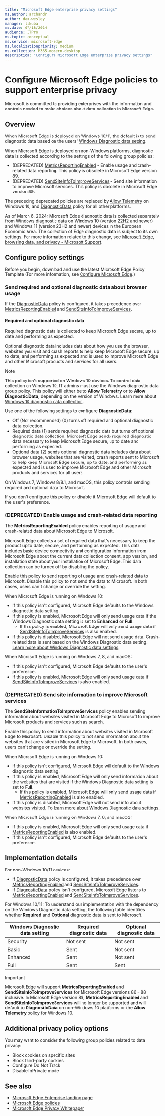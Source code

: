 ```yaml
---
title: "Microsoft Edge enterprise privacy settings"
ms.author: archandr
author: dan-wesley
manager: likuba
ms.date: 07/18/2024
audience: ITPro
ms.topic: conceptual
ms.service: microsoft-edge
ms.localizationpriority: medium
ms.collection: M365-modern-desktop
description: "Configure Microsoft Edge enterprise privacy settings"
---
```


# Configure Microsoft Edge policies to support enterprise privacy

Microsoft is committed to providing enterprises with the information and controls needed to make choices about data collection in Microsoft Edge.

## Overview

When Microsoft Edge is deployed on Windows 10/11, the default is to send diagnostic data based on the users' [Windows Diagnostic data setting](/windows/privacy/configure-windows-diagnostic-data-in-your-organization).

When Microsoft Edge is deployed on non-Windows platforms, diagnostic data is collected according to the settings of the following group policies:

- (DEPRECATED) [MetricsReportingEnabled](./microsoft-edge-policies.md#metricsreportingenabled) - Enable usage and crash-related data reporting. This policy is obsolete in Microsoft Edge version 89.
- (DEPRECATED) [SendSiteInfoToImproveServices](./microsoft-edge-policies.md#sendsiteinfotoimproveservices) - Send site information to improve Microsoft services. This policy is obsolete in Microsoft Edge version 89.

The preceding deprecated policies are replaced by [Allow Telemetry](/windows/privacy/configure-windows-diagnostic-data-in-your-organization) on Windows 10, and [DiagnosticData](./microsoft-edge-policies.md#diagnosticdata) policy for all other platforms.  

As of March 6, 2024: Microsoft Edge diagnostic data is collected separately from Windows diagnostic data on Windows 10 (version 22H2 and newer) and Windows 11 (version 23H2 and newer) devices in the European Economic Area. The collection of Edge diagnostic data is subject to its own settings. For more information related to this change, see [Microsoft Edge, browsing data, and privacy - Microsoft Support](https://support.microsoft.com/en-us/windows/microsoft-edge-browsing-data-and-privacy-bb8174ba-9d73-dcf2-9b4a-c582b4e640dd).

## Configure policy settings

Before you begin, download and use the latest Microsoft Edge Policy Template (For more information, see [Configure Microsoft Edge](configure-microsoft-edge.md).)

### Send required and optional diagnostic data about browser usage

If the [DiagnosticData](./microsoft-edge-policies.md#diagnosticdata) policy is configured, it takes precedence over [MetricsReportingEnabled](./microsoft-edge-policies.md#metricsreportingenabled) and [SendSiteInfoToImproveServices](./microsoft-edge-policies.md#sendsiteinfotoimproveservices).

#### Required and optional diagnostic data

Required diagnostic data is collected to keep Microsoft Edge secure, up to date and performing as expected.

Optional diagnostic data includes data about how you use the browser, websites you visit and crash reports to help keep Microsoft Edge secure, up to date, and performing as expected and is used to improve Microsoft Edge and other Microsoft products and services for all users.

> [!NOTE]
> This policy isn't supported on Windows 10 devices. To control data collection on Windows 10, IT admins must use the Windows diagnostic data group policy. This policy will either be to **Allow Telemetry** or to **Allow Diagnostic Data**, depending on the version of Windows. Learn more about [Windows 10 diagnostic data collection](/windows/privacy/configure-windows-diagnostic-data-in-your-organization).

Use one of the following settings to configure **DiagnosticData**:

- Off (Not recommended) (0) turns off required and optional diagnostic data collection. 
- Required data (1) sends required diagnostic data but turns off optional diagnostic data collection. Microsoft Edge sends required diagnostic data necessary to keep Microsoft Edge secure, up to date and performing as expected. 
- Optional data (2) sends optional diagnostic data includes data about browser usage, websites that are visited, crash reports sent to Microsoft to help keep Microsoft Edge secure, up to date, and performing as expected and is used to improve Microsoft Edge and other Microsoft products and services for all users.

On Windows 7, Windows 8/8.1, and macOS, this policy controls sending required and optional data to Microsoft.

If you don't configure this policy or disable it Microsoft Edge will default to the user's preference.

### (DEPRECATED) Enable usage and crash-related data reporting

The **MetricsReportingEnabled** policy enables reporting of usage and crash-related data about Microsoft Edge to Microsoft.

Microsoft Edge collects a set of required data that's necessary to keep the product up to date, secure, and performing as expected. This data includes basic device connectivity and configuration information from Microsoft Edge about the current data collection consent, app version, and installation state about your installation of Microsoft Edge. This data collection can be turned off by disabling the policy.

Enable this policy to send reporting of usage and crash-related data to Microsoft. Disable this policy to not send the data to Microsoft. In both cases, users can't change or override the setting.

When Microsoft Edge is running on Windows 10:

- If this policy isn't configured, Microsoft Edge defaults to the Windows diagnostic data setting.
- If this policy is enabled, Microsoft Edge will only send usage data if the Windows Diagnostic data setting is set to **Enhanced** or **Full**.
  - If this policy is enabled, Microsoft Edge will only send usage data if [SendSiteInfoToImproveServices](./microsoft-edge-policies.md#sendsiteinfotoimproveservices) is also enabled.
- If this policy is disabled, Microsoft Edge will not send usage data. Crash-related data is sent based on the Windows Diagnostic data setting. [Learn more about Windows Diagnostic data settings](/windows/privacy/configure-windows-diagnostic-data-in-your-organization).

When Microsoft Edge is running on Windows 7, 8, and macOS:

- If this policy isn't configured, Microsoft Edge defaults to the user's preference.
-  If this policy is enabled, Microsoft Edge will only send usage data if [SendSiteInfoToImproveServices](./microsoft-edge-policies.md#sendsiteinfotoimproveservices) is also enabled.

### (DEPRECATED) Send site information to improve Microsoft services

The  **SendSiteInformationToImproveServices** policy enables sending information about websites visited in Microsoft Edge to Microsoft to improve Microsoft products and services such as search.

Enable this policy to send information about websites visited in Microsoft Edge to Microsoft. Disable this policy to not send information about the websites that are visited in Microsoft Edge to Microsoft. In both cases, users can't change or override the setting.

When Microsoft Edge is running on Windows 10:

- If this policy isn't configured, Microsoft Edge will default to the Windows diagnostic data setting.
- If this policy is enabled, Microsoft Edge will only send information about the websites that are visited if the Windows Diagnostic data setting is set to **Full**.
  - If this policy is enabled, Microsoft Edge will only send usage data if [MetricsReportingEnabled](./microsoft-edge-policies.md#metricsreportingenabled) is also enabled. 
- If this policy is disabled, Microsoft Edge will not send info about websites visited. To [learn more about Windows Diagnostic data settings](/windows/privacy/configure-windows-diagnostic-data-in-your-organization).

When Microsoft Edge is running on Windows 7, 8, and macOS:

- If this policy is enabled, Microsoft Edge will only send usage data if [MetricsReportingEnabled](./microsoft-edge-policies.md#metricsreportingenabled) is also enabled.
- If this policy isn't configured, Microsoft Edge defaults to the user's preference.

## Implementation details

For non-Windows 10/11 devices:
- If [DiagnosticData](./microsoft-edge-policies.md#diagnosticdata) policy is configured, it takes precedence over [MetricsReportingEnabled](./microsoft-edge-policies.md#metricsreportingenabled) and [SendSiteInfoToImproveServices](./microsoft-edge-policies.md#sendsiteinfotoimproveservices). 
- If [DiagnosticData](./microsoft-edge-policies.md#diagnosticdata) policy isn't configured, Microsoft Edge listens to [MetricsReportingEnabled](./microsoft-edge-policies.md#metricsreportingenabled) and [SendSiteInfoToImproveServices](./microsoft-edge-policies.md#sendsiteinfotoimproveservices).  

For Windows 10/11: To understand our implementation with the dependency on the Windows Diagnostic data setting, the following table identifies whether **Required** and **Optional** diagnostic data is sent to Microsoft.

| Windows Diagnostic data setting | Required diagnostic data  | Optional diagnostic data |
|---------------------------------|-----------------------------------------------|-----------------------------------------------------|
| Security                        | Not sent                                      | Not sent                                            |
| Basic                           | Sent                                      | Not sent                                            |
| Enhanced                        | Sent                                          | Not sent                                            |
| Full                            | Sent                                          | Sent                                                |

> [!IMPORTANT]
> Microsoft Edge will support **MetricsReportingEnabled** and **SendSiteInfoToImproveServices** for Microsoft Edge versions 86 – 88 inclusive. In Microsoft Edge version 89, **MetricsReportingEnabled** and **SendSiteInfoToImproveServices** will no longer be supported and will default to **DiagnosticData** on non-Windows 10 platforms or the **Allow Telemetry** policy for Windows 10.

## Additional privacy policy options

You may want to consider the following group policies related to data privacy:

- Block cookies on specific sites
- Block third-party cookies
- Configure Do Not Track
- Disable InPrivate mode

## See also

- [Microsoft Edge Enterprise landing page](https://aka.ms/EdgeEnterprise)
- [Microsoft Edge policies](microsoft-edge-policies.md)
- [Microsoft Edge Privacy Whitepaper](/microsoft-edge/privacy-whitepaper)